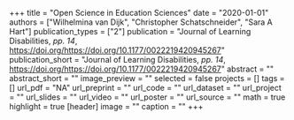 +++
title = "Open Science in Education Sciences"
date = "2020-01-01"
authors = ["Wilhelmina van Dijk", "Christopher Schatschneider", "Sara A Hart"]
publication_types = ["2"]
publication = "Journal of Learning Disabilities, _pp. 14_, https://doi.org/https://doi.org/10.1177/0022219420945267"
publication_short = "Journal of Learning Disabilities, _pp. 14_, https://doi.org/https://doi.org/10.1177/0022219420945267"
abstract = ""
abstract_short = ""
image_preview = ""
selected = false
projects = []
tags = []
url_pdf = "NA"
url_preprint = ""
url_code = ""
url_dataset = ""
url_project = ""
url_slides = ""
url_video = ""
url_poster = ""
url_source = ""
math = true
highlight = true
[header]
image = ""
caption = ""
+++
